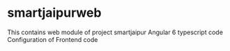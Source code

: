# smartjaipurweb
This contains web module of project smartjaipur
  Angular 6 typescript code 
   Configuration of Frontend code
